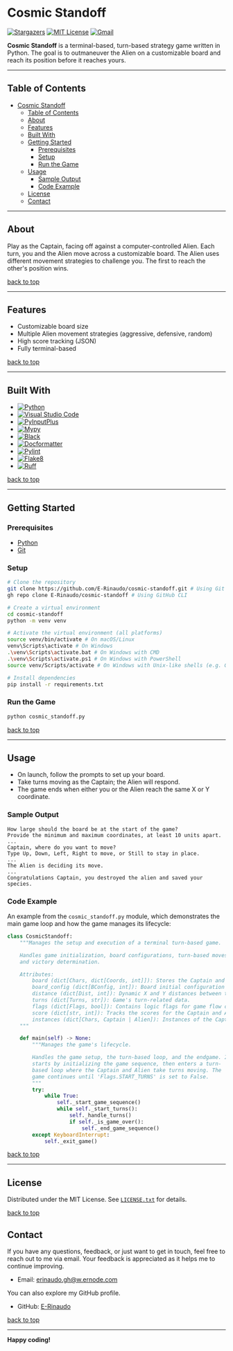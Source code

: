 # Cosmic Standoff

[![Stargazers][stars-shield]][stars-url]
[![MIT License][license-shield]][license-url]
[![Gmail][Gmail-shield]][Gmail-url]

**Cosmic Standoff** is a terminal-based, turn-based strategy game written in Python.
The goal is to outmaneuver the Alien on a customizable board and reach its position before it reaches yours.

---

## Table of Contents

- [Cosmic Standoff](#cosmic-standoff)
  - [Table of Contents](#table-of-contents)
  - [About](#about)
  - [Features](#features)
  - [Built With](#built-with)
  - [Getting Started](#getting-started)
    - [Prerequisites](#prerequisites)
    - [Setup](#setup)
    - [Run the Game](#run-the-game)
  - [Usage](#usage)
    - [Sample Output](#sample-output)
    - [Code Example](#code-example)
  - [License](#license)
  - [Contact](#contact)

---

## About

Play as the Captain, facing off against a computer-controlled Alien. Each turn, you and the Alien move across a customizable board. The Alien uses different movement strategies to challenge you. The first to reach the other's position wins.

[back to top](#cosmic-standoff)

---

## Features

- Customizable board size
- Multiple Alien movement strategies (aggressive, defensive, random)
- High score tracking (JSON)
- Fully terminal-based

[back to top](#cosmic-standoff)

---

## Built With

- [![Python][Python-badge]][Python-url]
- [![Visual Studio Code][VSCode-badge]][VSCode-url]
- [![PyInputPlus][PyInputPlus-badge]][PyInputPlus-url]
- [![Mypy][Mypy-badge]][Mypy-url]
- [![Black][Black-badge]][Black-url]
- [![Docformatter][Docformatter-badge]][Docformatter-url]
- [![Pylint][Pylint-badge]][Pylint-url]
- [![Flake8][Flake8-badge]][Flake8-url]
- [![Ruff][Ruff-badge]][Ruff-url]
  
[back to top](#cosmic-standoff)

---

## Getting Started

### Prerequisites

- [Python][Python-download]
- [Git][Git-download]
  
### Setup

```bash
# Clone the repository
git clone https://github.com/E-Rinaudo/cosmic-standoff.git # Using Git
gh repo clone E-Rinaudo/cosmic-standoff # Using GitHub CLI

# Create a virtual environment
cd cosmic-standoff
python -m venv venv

# Activate the virtual environment (all platforms)
source venv/bin/activate # On macOS/Linux
venv\Scripts\activate # On Windows
.\venv\Scripts\activate.bat # On Windows with CMD
.\venv\Scripts\activate.ps1 # On Windows with PowerShell
source venv/Scripts/activate # On Windows with Unix-like shells (e.g. Git Bash)

# Install dependencies
pip install -r requirements.txt
```

### Run the Game

```bash
python cosmic_standoff.py
```

[back to top](#cosmic-standoff)

---

## Usage

- On launch, follow the prompts to set up your board.
- Take turns moving as the Captain; the Alien will respond.
- The game ends when either you or the Alien reach the same X or Y coordinate.

### Sample Output

```text
How large should the board be at the start of the game?
Provide the minimum and maximum coordinates, at least 10 units apart.
...
Captain, where do you want to move?
Type Up, Down, Left, Right to move, or Still to stay in place.
...
The Alien is deciding its move.
...
Congratulations Captain, you destroyed the alien and saved your species.
```

### Code Example

An example from the `cosmic_standoff.py`  module, which demonstrates the main game loop and how the game manages its lifecycle:

```py
class CosmicStandoff:
    """Manages the setup and execution of a terminal turn-based game.

    Handles game initialization, board configurations, turn-based moves,
    and victory determination.

    Attributes:
        board (dict[Chars, dict[Coords, int]]): Stores the Captain and Alien's coordinates.
        board_config (dict[BConfig, int]): Board initial configuration settings.
        distance (dict[Dist, int]): Dynamic X and Y distances between the Captain and Alien.
        turns (dict[Turns, str]): Game's turn-related data.
        flags (dict[Flags, bool]): Contains logic flags for game flow control.
        score (dict[str, int]): Tracks the scores for the Captain and Alien.
        instances (dict[Chars, Captain | Alien]): Instances of the Captain and Alien classes.
    """

    def main(self) -> None:
        """Manages the game's lifecycle.

        Handles the game setup, the turn-based loop, and the endgame. It
        starts by initializing the game sequence, then enters a turn-
        based loop where the Captain and Alien take turns moving. The
        game continues until 'Flags.START_TURNS' is set to False.
        """
        try:
            while True:
                self._start_game_sequence()
                while self._start_turns():
                    self._handle_turns()
                    if self._is_game_over():
                        self._end_game_sequence()
        except KeyboardInterrupt:
            self._exit_game()
```

[back to top](#cosmic-standoff)

---

## License

Distributed under the MIT License. See [`LICENSE.txt`][license-url] for details.

[back to top](#cosmic-standoff)

## Contact

If you have any questions, feedback, or just want to get in touch, feel free to reach out to me via email. Your feedback is appreciated as it helps me to continue improving.

- Email: <erinaudo.gh@w.ernode.com>  

You can also explore my GitHub profile.

- GitHub: [E-Rinaudo](https://github.com/E-Rinaudo)

[back to top](#cosmic-standoff)

---

**Happy coding!**

<!-- SHIELDS -->
[stars-shield]: https://img.shields.io/github/stars/E-Rinaudo/cosmic-standoff.svg?style=flat
[stars-url]: https://github.com/E-Rinaudo/cosmic-standoff/stargazers
[license-shield]: https://img.shields.io/github/license/E-Rinaudo/cosmic-standoff.svg?style=flat
[license-url]: https://github.com/E-Rinaudo/cosmic-standoff/blob/main/LICENSE.txt
[Gmail-shield]: https://img.shields.io/badge/Gmail-D14836?style=flat&logo=gmail&logoColor=white
[Gmail-url]: mailto:erinaudo.gh@w.ernode.com

<!-- BADGES -->
[Python-badge]: https://img.shields.io/badge/python-3670A0?logo=python&logoColor=ffdd54&style=flat
[Python-url]: https://docs.python.org/3/
[VSCode-badge]: https://img.shields.io/badge/Visual%20Studio%20Code-007ACC?logo=visualstudiocode&logoColor=fff&style=flat
[VSCode-url]: https://code.visualstudio.com/docs
[PyInputPlus-badge]:https://img.shields.io/badge/PyInputPlus-4caf50?logo=python&logoColor=ffdd54&style=flat
[PyInputPlus-url]: https://pyinputplus.readthedocs.io/en/latest/
[Mypy-badge]: https://img.shields.io/badge/mypy-checked-blue?style=flat
[Mypy-url]: https://mypy.readthedocs.io/
[Black-badge]: https://img.shields.io/badge/code%20style-black-000000.svg
[Black-url]: https://black.readthedocs.io/en/stable/
[Pylint-badge]: https://img.shields.io/badge/linting-pylint-yellowgreen?style=flat
[Pylint-url]: https://pylint.readthedocs.io/
[Ruff-badge]: https://img.shields.io/endpoint?url=https://raw.githubusercontent.com/astral-sh/ruff/main/assets/badge/v2.json
[Ruff-url]: https://docs.astral.sh/ruff/tutorial/
[Flake8-badge]: https://img.shields.io/badge/linting-flake8-blue?style=flat
[Flake8-url]: https://flake8.pycqa.org/en/latest/
[Docformatter-badge]: https://img.shields.io/badge/formatter-docformatter-fedcba.svg
[Docformatter-url]: https://github.com/PyCQA/docformatter

<!-- PREREQUISITES LINKS -->
[Python-download]: https://www.python.org/downloads/
[Git-download]: https://git-scm.com
